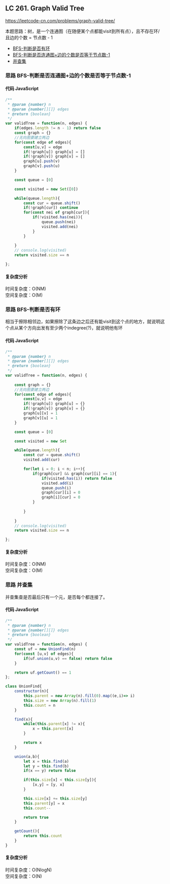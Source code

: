 ## LC 261. Graph Valid Tree
https://leetcode-cn.com/problems/graph-valid-tree/

本题思路：树，是一个连通图（在随便某个点都能visit到所有点），且不存在环/ 且边的个数 = 节点数 - 1
- [BFS-判断是否有环](#思路-BFS-判断是否有环)
- [BFS-判断是否连通图+边的个数是否等于节点数-1](#思路-BFS-判断是否连通图+边的个数是否等于节点数-1)
- [并查集](#思路-并查集)
### 思路 BFS-判断是否连通图+边的个数是否等于节点数-1

#### 代码 JavaScript

```JavaScript
/**
 * @param {number} n
 * @param {number[][]} edges
 * @return {boolean}
 */
var validTree = function(n, edges) {
    if(edges.length != n - 1) return false
    const graph = {}
    //无向图要建立两边
    for(const edge of edges){
        const[u,v] = edge
        if(!graph[u]) graph[u] = []
        if(!graph[v]) graph[v] = []
        graph[u].push(v) 
        graph[v].push(u)
    }

    const queue = [0]

    const visited = new Set([0])

    while(queue.length){
        const cur = queue.shift()
        if(!graph[cur]) continue
        for(const nei of graph[cur]){
            if(!visited.has(nei)){
                queue.push(nei)
                visited.add(nei)
            }
        }
            
    }
    // console.log(visited)
    return visited.size == n

};

```

#### 复杂度分析
时间复杂度：O(NM) </br>
空间复杂度：O(M)

### 思路 BFS-判断是否有环
相当于擦除相邻边，如果擦除了这条边之后还有能visit到这个点的地方，就说明这个点从某个方向出发有至少两个indegree(?)，就说明他有环
#### 代码 JavaScript

```JavaScript
/**
 * @param {number} n
 * @param {number[][]} edges
 * @return {boolean}
 */
var validTree = function(n, edges) {
   
    const graph = {}
    //无向图要建立两边
    for(const edge of edges){
        const[u,v] = edge
        if(!graph[u]) graph[u] = {}
        if(!graph[v]) graph[v] = {}
        graph[u][v] = 1
        graph[v][u] = 1
    }

    const queue = [0]

    const visited = new Set

    while(queue.length){
        const cur = queue.shift()
        visited.add(cur)

        for(let i = 0; i < n; i++){
            if(graph[cur] && graph[cur][i] == 1){
                if(visited.has(i)) return false
                visited.add(i)
                queue.push(i)
                graph[cur][i] = 0
                graph[i][cur] = 0
            }
            
        }
            
    }
    // console.log(visited)
    return visited.size == n

};

```

#### 复杂度分析
时间复杂度：O(NM) </br>
空间复杂度：O(M)





### 思路 并查集
并查集查是否最后只有一个元，是否每个都连接了。 
#### 代码 JavaScript

```JavaScript
/**
 * @param {number} n
 * @param {number[][]} edges
 * @return {boolean}
 */
var validTree = function(n, edges) {
    const uf = new UnionFind(n)
    for(const [u,v] of edges){
        if(uf.union(u,v) == false) return false
    }

    return uf.getCount() == 1
};

class UnionFind{
    constructor(n){
        this.parent = new Array(n).fill(0).map((e,i)=> i)
        this.size = new Array(n).fill(1)
        this.count = n
    }

    find(x){
        while(this.parent[x] != x){
            x = this.parent[x]
        }

        return x 
    }

    union(a,b){
        let x = this.find(a)
        let y = this.find(b)
        if(x == y) return false

        if(this.size[x] < this.size[y]){
            [x,y] = [y, x]
        }

        this.size[x] += this.size[y]
        this.parent[y] = x
        this.count--

        return true
    }

    getCount(){
        return this.count
    }
}

```

#### 复杂度分析
时间复杂度：O(NlogN) </br>
空间复杂度：O(N)
